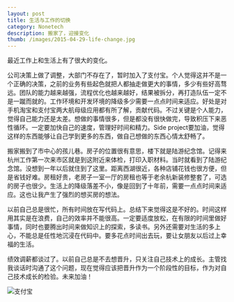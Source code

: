 ```yaml
---
layout: post
title: 生活与工作的切换
category: Nonetech
description: 搬家了，迎接变化
thumb: /images/2015-04-29-life-change.jpg
---
```


最近工作上和生活上有了很大的变化。

公司决策上做了调整，大部门不存在了，暂时加入了支付宝。个人觉得这并不是一个正确的决策，之前的业务有些起色就把人都抽走做更大的事情，多少有些好高骛远。团队的能力越来越强，流程优化也越来越好，结果被拆分，再打造队伍一定不是一蹴而就的。工作环境和开发环境的降级多少需要一点点时间来适应。好处是对手机淘宝和支付宝两大航母级应用都有所了解，贡献代码。不过关键是个人能力，觉得自己能力还是太差。想做的事情很多，但是都没有很快做完，导致积压下来恶性循环。一定要加快自己的速度，管理好时间和精力。Side project要加油，觉得这样的东西能够让自己学到更多的东西，做自己想做的东西心情太舒畅了。

搬家搬到了市中心的孩儿巷。房子的位置很有意思，楼下就是陆游纪念馆。记得来杭州工作第一次来市区就是到这附近来体检，打印入职材料。当时就看到了陆游纪念馆。没想到一年以后就住到了这里。距离西湖很近，各种店铺花钱也很方便，但是省钱好难。房租好贵，老房子一室一厅的房租也等于老余杭新装修整套了，可选的房子也很少。生活上的降级落差不小，像是回到了十年前，需要一点点时间来适应。这也让我产生了强烈的想买房的想法。

以前自己总是很忙，所有时间放在写代码上。总结下来觉得这是不好的。时间这样用其实是在浪费，自己的效率并不能很高。一定要适度放松，在有限的时间里做好事情，同时也要腾出时间来做知识上的探索，多读书。另外还需要对生活的多上心，不能总是任性地沉浸在代码中。要多花点时间出去玩，要让女朋友以后过上幸福的生活。

绩效调薪都谈过了。以前自己总是不去想晋升，只关注自己技术上的成长。主管找我谈话时沟通了这个问题，现在觉得应该把晋升作为一个阶段性的目标，作为对自己技术成长的检验。未来加油！

![支付宝](//dn-johnwong.qbox.me/images/2015-04-29-life-switch.jpg)